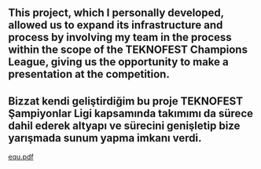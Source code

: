## This project, which I personally developed, allowed us to expand its infrastructure and process by involving my team in the process within the scope of the TEKNOFEST Champions League, giving us the opportunity to make a presentation at the competition.

## Bizzat kendi geliştirdiğim bu proje TEKNOFEST Şampiyonlar Ligi kapsamında takımımı da sürece dahil ederek altyapı ve sürecini genişletip bize yarışmada sunum yapma imkanı verdi.
[equ.pdf](https://github.com/user-attachments/files/17306574/equ.pdf)
